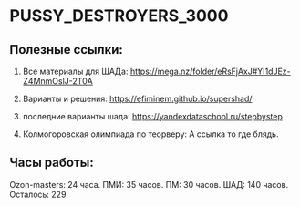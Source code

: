 # PUSSY_DESTROYERS_3000

## Полезные ссылки: 

1. Все материалы для ШАДа: https://mega.nz/folder/eRsFjAxJ#YI1dJEz-Z4MnmOslJ-2T0A

2. Варианты и решения: https://efiminem.github.io/supershad/

3. последние варианты шада: https://yandexdataschool.ru/stepbystep

4. Колмогоровская олимпиада по теорверу: А ссылка то где блядь. 

## Часы работы: 

Ozon-masters: 24 часа. 
ПМИ: 35 часов. 
ПМ: 30 часов. 
ШАД: 140 часов. 
Осталось: 229. 
